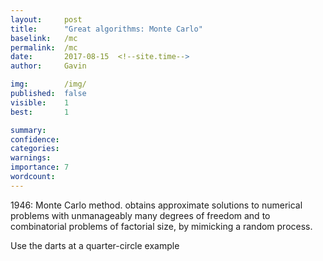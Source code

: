 ```yaml
---
layout:     post
title:      "Great algorithms: Monte Carlo"
baselink:   /mc
permalink:  /mc
date:       2017-08-15  <!--site.time-->
author:     Gavin

img:        /img/
published:	false
visible: 	1
best:		1

summary:    
confidence:	
categories: 
warnings:	
importance: 7
wordcount:		
---
```



1946: Monte Carlo method. obtains approximate solutions to numerical problems with unmanageably many degrees of
freedom and to combinatorial problems of factorial size, by mimicking a random process.  

Use the darts at a quarter-circle example
